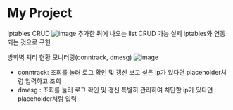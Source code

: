 # My Project
Iptables CRUD
![image](https://github.com/BoB12-sumin/iptablesGUI/assets/66521935/9f06185c-894e-4479-b450-c89e2c411aaf)
추가한 뒤에 나오는 list CRUD 가능
실제 iptables와 연동되는 것으로 구현

방화벽 처리 현황 모니터링(conntrack, dmesg)
![image](https://github.com/BoB12-sumin/iptablesGUI/assets/66521935/2d3ef93a-fc11-40ff-80a6-dd257b77a80e)
* conntrack: 조회를 눌러 로그 확인 및 갱신
  보고 싶은 ip가 있다면 placeholder처럼 입력하고 조회
* dmesg : 조회를 눌러 로그 확인 및 갱신
  특별히 관리하여 차단할 ip가 있다면 placeholder처럼 입력
